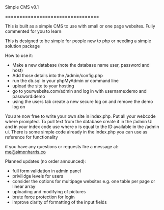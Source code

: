 Simple CMS v0.1

=================================

This is built as a simple CMS to use with small or one page websites.
Fully commented for you to learn

This is designed to be simple for people new to php or needing a simple solution package

How to use it:

 - Make a new database (note the database name user, password and host)
 - Add those details into the /admin/config.php
 - run the db.sql in your phpMyAdmin or command line
 - upload the site to your hosting
 - go to yourwebsite.com/admin and log in with username:demo and password:demo
 - using the users tab create a new secure log on and remove the demo log on
 
 You are now free to write your own site in index.php. Put all your webcode where prompted.
 To pull text from the database create it in the /admin UI and in your index code use <?php echo $r[x]; ?> where x is equal to the ID available in the /admin ui. There is some simple code already in the index.php you can use as reference for functionality

if you have any questions or requests fire a message at: me@simonharris.co


Planned updates (no order announced):
- full form validation in admin panel
- privilidge levels for users
- consider the options for multipage websites e.g. one table per page or linear array
- uploading and modifying of pictures
- brute force protection for login
- improve clarity of formatting of the input fields